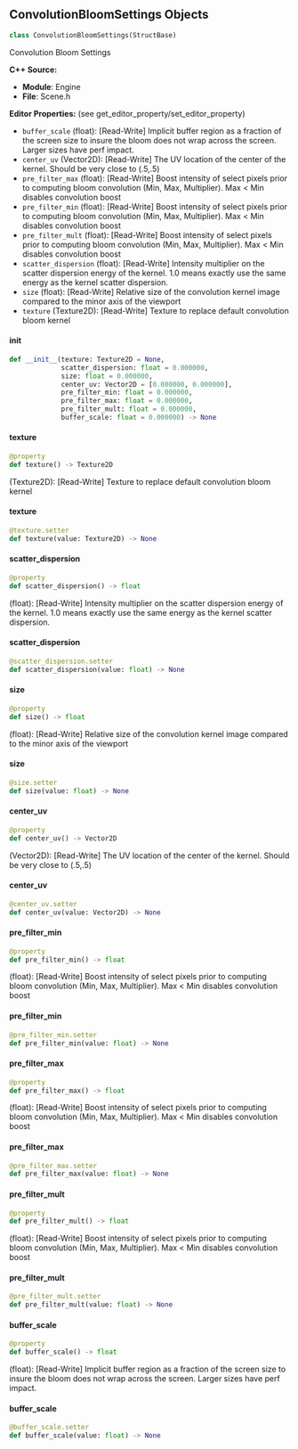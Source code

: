 ## ConvolutionBloomSettings Objects

```python
class ConvolutionBloomSettings(StructBase)
```

Convolution Bloom Settings

**C++ Source:**

- **Module**: Engine
- **File**: Scene.h

**Editor Properties:** (see get_editor_property/set_editor_property)

- ``buffer_scale`` (float):  [Read-Write] Implicit buffer region as a fraction of the screen size to insure the bloom does not wrap across the screen.  Larger sizes have perf impact.
- ``center_uv`` (Vector2D):  [Read-Write] The UV location of the center of the kernel.  Should be very close to (.5,.5)
- ``pre_filter_max`` (float):  [Read-Write] Boost intensity of select pixels  prior to computing bloom convolution (Min, Max, Multiplier).  Max < Min disables convolution boost
- ``pre_filter_min`` (float):  [Read-Write] Boost intensity of select pixels  prior to computing bloom convolution (Min, Max, Multiplier).  Max < Min disables convolution boost
- ``pre_filter_mult`` (float):  [Read-Write] Boost intensity of select pixels  prior to computing bloom convolution (Min, Max, Multiplier).  Max < Min disables convolution boost
- ``scatter_dispersion`` (float):  [Read-Write] Intensity multiplier on the scatter dispersion energy of the kernel. 1.0 means exactly use the same energy as the kernel scatter dispersion.
- ``size`` (float):  [Read-Write] Relative size of the convolution kernel image compared to the minor axis of the viewport
- ``texture`` (Texture2D):  [Read-Write] Texture to replace default convolution bloom kernel

<a id="unreal.ConvolutionBloomSettings.__init__"></a>

#### __init__

```python
def __init__(texture: Texture2D = None,
             scatter_dispersion: float = 0.000000,
             size: float = 0.000000,
             center_uv: Vector2D = [0.000000, 0.000000],
             pre_filter_min: float = 0.000000,
             pre_filter_max: float = 0.000000,
             pre_filter_mult: float = 0.000000,
             buffer_scale: float = 0.000000) -> None
```

<a id="unreal.ConvolutionBloomSettings.texture"></a>

#### texture

```python
@property
def texture() -> Texture2D
```

(Texture2D):  [Read-Write] Texture to replace default convolution bloom kernel

<a id="unreal.ConvolutionBloomSettings.texture"></a>

#### texture

```python
@texture.setter
def texture(value: Texture2D) -> None
```

<a id="unreal.ConvolutionBloomSettings.scatter_dispersion"></a>

#### scatter_dispersion

```python
@property
def scatter_dispersion() -> float
```

(float):  [Read-Write] Intensity multiplier on the scatter dispersion energy of the kernel. 1.0 means exactly use the same energy as the kernel scatter dispersion.

<a id="unreal.ConvolutionBloomSettings.scatter_dispersion"></a>

#### scatter_dispersion

```python
@scatter_dispersion.setter
def scatter_dispersion(value: float) -> None
```

<a id="unreal.ConvolutionBloomSettings.size"></a>

#### size

```python
@property
def size() -> float
```

(float):  [Read-Write] Relative size of the convolution kernel image compared to the minor axis of the viewport

<a id="unreal.ConvolutionBloomSettings.size"></a>

#### size

```python
@size.setter
def size(value: float) -> None
```

<a id="unreal.ConvolutionBloomSettings.center_uv"></a>

#### center_uv

```python
@property
def center_uv() -> Vector2D
```

(Vector2D):  [Read-Write] The UV location of the center of the kernel.  Should be very close to (.5,.5)

<a id="unreal.ConvolutionBloomSettings.center_uv"></a>

#### center_uv

```python
@center_uv.setter
def center_uv(value: Vector2D) -> None
```

<a id="unreal.ConvolutionBloomSettings.pre_filter_min"></a>

#### pre_filter_min

```python
@property
def pre_filter_min() -> float
```

(float):  [Read-Write] Boost intensity of select pixels  prior to computing bloom convolution (Min, Max, Multiplier).  Max < Min disables convolution boost

<a id="unreal.ConvolutionBloomSettings.pre_filter_min"></a>

#### pre_filter_min

```python
@pre_filter_min.setter
def pre_filter_min(value: float) -> None
```

<a id="unreal.ConvolutionBloomSettings.pre_filter_max"></a>

#### pre_filter_max

```python
@property
def pre_filter_max() -> float
```

(float):  [Read-Write] Boost intensity of select pixels  prior to computing bloom convolution (Min, Max, Multiplier).  Max < Min disables convolution boost

<a id="unreal.ConvolutionBloomSettings.pre_filter_max"></a>

#### pre_filter_max

```python
@pre_filter_max.setter
def pre_filter_max(value: float) -> None
```

<a id="unreal.ConvolutionBloomSettings.pre_filter_mult"></a>

#### pre_filter_mult

```python
@property
def pre_filter_mult() -> float
```

(float):  [Read-Write] Boost intensity of select pixels  prior to computing bloom convolution (Min, Max, Multiplier).  Max < Min disables convolution boost

<a id="unreal.ConvolutionBloomSettings.pre_filter_mult"></a>

#### pre_filter_mult

```python
@pre_filter_mult.setter
def pre_filter_mult(value: float) -> None
```

<a id="unreal.ConvolutionBloomSettings.buffer_scale"></a>

#### buffer_scale

```python
@property
def buffer_scale() -> float
```

(float):  [Read-Write] Implicit buffer region as a fraction of the screen size to insure the bloom does not wrap across the screen.  Larger sizes have perf impact.

<a id="unreal.ConvolutionBloomSettings.buffer_scale"></a>

#### buffer_scale

```python
@buffer_scale.setter
def buffer_scale(value: float) -> None
```

<a id="unreal.LensBloomSettings"></a>